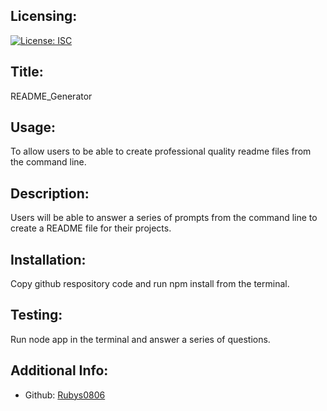 
## Licensing:
[![License: ISC](https://img.shields.io/badge/License-ISC-blue.svg)](https://opensource.org/licenses/ISC)
## Title:
README_Generator
## Usage:
To allow users to be able to create professional quality readme files from the command line.
## Description:
Users will be able to answer a series of prompts from the command line to create a README file for their projects.
## Installation:
Copy github respository code and run npm install from the terminal.
## Testing:
Run node app in the terminal and answer a series of questions. 
## Additional Info:
- Github: [Rubys0806](https://github.com/Rubys0806)
